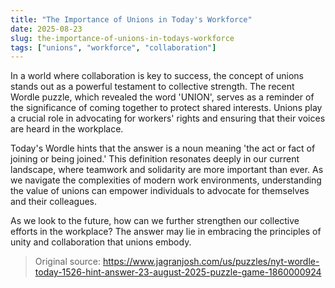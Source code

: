 ```yaml
---
title: "The Importance of Unions in Today's Workforce"
date: 2025-08-23
slug: the-importance-of-unions-in-todays-workforce
tags: ["unions", "workforce", "collaboration"]
---
```

In a world where collaboration is key to success, the concept of unions stands out as a powerful testament to collective strength. The recent Wordle puzzle, which revealed the word 'UNION', serves as a reminder of the significance of coming together to protect shared interests. Unions play a crucial role in advocating for workers' rights and ensuring that their voices are heard in the workplace.

Today's Wordle hints that the answer is a noun meaning 'the act or fact of joining or being joined.' This definition resonates deeply in our current landscape, where teamwork and solidarity are more important than ever. As we navigate the complexities of modern work environments, understanding the value of unions can empower individuals to advocate for themselves and their colleagues.

As we look to the future, how can we further strengthen our collective efforts in the workplace? The answer may lie in embracing the principles of unity and collaboration that unions embody.
> Original source: https://www.jagranjosh.com/us/puzzles/nyt-wordle-today-1526-hint-answer-23-august-2025-puzzle-game-1860000924